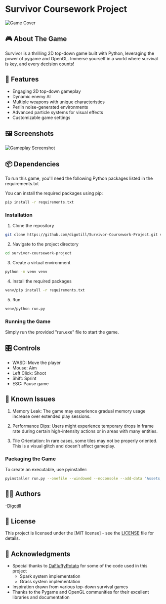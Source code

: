 # Survivor Coursework Project

![Game Cover](Assets/UI/cover2.png)

## 🎮 About The Game

Survivor is a thrilling 2D top-down game built with Python, leveraging the power of pygame and OpenGL. Immerse yourself in a world where survival is key, and every decision counts!

## 🚀 Features

- Engaging 2D top-down gameplay
- Dynamic enemy AI
- Multiple weapons with unique characteristics
- Perlin noise-generated environments
- Advanced particle systems for visual effects
- Customizable game settings

## 🖼 Screenshots

![Gameplay Screenshot](Assets/UI/screenshot.png)

## 📦 Dependencies

To run this game, you'll need the following Python packages listed in the requirements.txt

You can install the required packages using pip:

```bash
pip install -r requirements.txt
```

### Installation

1. Clone the repository
```bash
git clone https://github.com/digotill/Survivor-Coursework-Project.git survivor-coursework-project
```
2. Navigate to the project directory
```bash
cd survivor-coursework-project
```
3. Create a virtual environment
```bash
python -m venv venv
```
4. Install the required packages
```bash
venv/pip install -r requirements.txt
```
5. Run
```bash
venv/python run.py
```

### Running the Game

Simply run the provided "run.exe" file to start the game.

## 🎛 Controls

- WASD: Move the player
- Mouse: Aim
- Left Click: Shoot
- Shift: Sprint
- ESC: Pause game

## 🐛 Known Issues

1. Memory Leak: The game may experience gradual memory usage increase over extended play sessions.

2. Performance Dips: Users might experience temporary drops in frame rate during certain high-intensity actions or in areas with many entities.

3. Tile Orientation: In rare cases, some tiles may not be properly oriented. This is a visual glitch and doesn't affect gameplay.

### Packaging the Game

To create an executable, use pyinstaller:

```bash
pyinstaller run.py --onefile --windowed --noconsole --add-data "Assets;Assets"
```

## 👨‍💻 Authors

 -[Digotill](https://github.com/digotill)

## 📄 License

This project is licensed under the [MIT license] - see the [LICENSE](LICENSE.md) file for details.

## 🙏 Acknowledgments

- Special thanks to [DaFluffyPotato](https://github.com/DaFluffyPotato) for some of the code used in this project
  - Spark system implementation
  - Grass system implementation
- Inspiration drawn from various top-down survival games
- Thanks to the Pygame and OpenGL communities for their excellent libraries and documentation